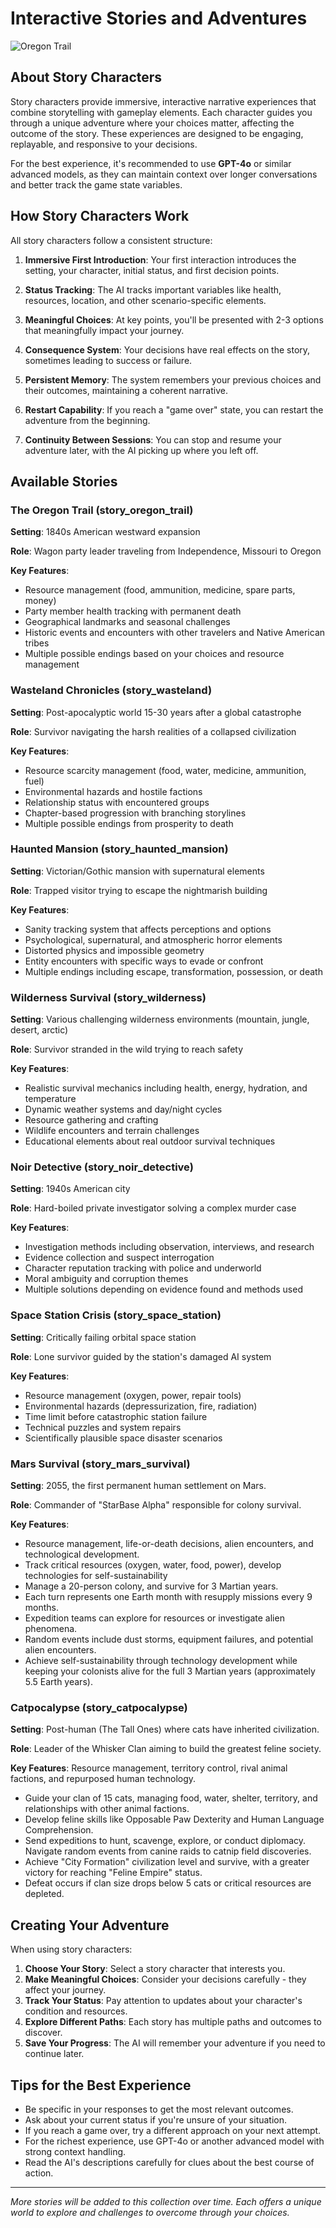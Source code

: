 # Interactive Stories and Adventures

![Oregon Trail](../app/static/images/oregon.jpg)

## About Story Characters

Story characters provide immersive, interactive narrative experiences that combine storytelling with gameplay elements. Each character guides you through a unique adventure where your choices matter, affecting the outcome of the story. These experiences are designed to be engaging, replayable, and responsive to your decisions.

For the best experience, it's recommended to use **GPT-4o** or similar advanced models, as they can maintain context over longer conversations and better track the game state variables.

## How Story Characters Work

All story characters follow a consistent structure:

1. **Immersive First Introduction**: Your first interaction introduces the setting, your character, initial status, and first decision points.

2. **Status Tracking**: The AI tracks important variables like health, resources, location, and other scenario-specific elements.

3. **Meaningful Choices**: At key points, you'll be presented with 2-3 options that meaningfully impact your journey.

4. **Consequence System**: Your decisions have real effects on the story, sometimes leading to success or failure.

5. **Persistent Memory**: The system remembers your previous choices and their outcomes, maintaining a coherent narrative.

6. **Restart Capability**: If you reach a "game over" state, you can restart the adventure from the beginning.

7. **Continuity Between Sessions**: You can stop and resume your adventure later, with the AI picking up where you left off.

## Available Stories

### The Oregon Trail (story_oregon_trail)

**Setting**: 1840s American westward expansion

**Role**: Wagon party leader traveling from Independence, Missouri to Oregon

**Key Features**:

- Resource management (food, ammunition, medicine, spare parts, money)
- Party member health tracking with permanent death
- Geographical landmarks and seasonal challenges
- Historic events and encounters with other travelers and Native American tribes
- Multiple possible endings based on your choices and resource management

### Wasteland Chronicles (story_wasteland)

**Setting**: Post-apocalyptic world 15-30 years after a global catastrophe

**Role**: Survivor navigating the harsh realities of a collapsed civilization

**Key Features**:

- Resource scarcity management (food, water, medicine, ammunition, fuel)
- Environmental hazards and hostile factions
- Relationship status with encountered groups
- Chapter-based progression with branching storylines
- Multiple possible endings from prosperity to death

### Haunted Mansion (story_haunted_mansion)

**Setting**: Victorian/Gothic mansion with supernatural elements

**Role**: Trapped visitor trying to escape the nightmarish building

**Key Features**:

- Sanity tracking system that affects perceptions and options
- Psychological, supernatural, and atmospheric horror elements
- Distorted physics and impossible geometry
- Entity encounters with specific ways to evade or confront
- Multiple endings including escape, transformation, possession, or death

### Wilderness Survival (story_wilderness)

**Setting**: Various challenging wilderness environments (mountain, jungle, desert, arctic)

**Role**: Survivor stranded in the wild trying to reach safety

**Key Features**:

- Realistic survival mechanics including health, energy, hydration, and temperature
- Dynamic weather systems and day/night cycles
- Resource gathering and crafting
- Wildlife encounters and terrain challenges
- Educational elements about real outdoor survival techniques

### Noir Detective (story_noir_detective)

**Setting**: 1940s American city

**Role**: Hard-boiled private investigator solving a complex murder case

**Key Features**:

- Investigation methods including observation, interviews, and research
- Evidence collection and suspect interrogation
- Character reputation tracking with police and underworld
- Moral ambiguity and corruption themes
- Multiple solutions depending on evidence found and methods used

### Space Station Crisis (story_space_station)

**Setting**: Critically failing orbital space station

**Role**: Lone survivor guided by the station's damaged AI system

**Key Features**:

- Resource management (oxygen, power, repair tools)
- Environmental hazards (depressurization, fire, radiation)
- Time limit before catastrophic station failure
- Technical puzzles and system repairs
- Scientifically plausible space disaster scenarios

### Mars Survival (story_mars_survival)

**Setting**: 2055, the first permanent human settlement on Mars.

**Role**: Commander of "StarBase Alpha" responsible for colony survival.

**Key Features**:

- Resource management, life-or-death decisions, alien encounters, and technological development.
- Track critical resources (oxygen, water, food, power), develop technologies for self-sustainability
- Manage a 20-person colony, and survive for 3 Martian years.
- Each turn represents one Earth month with resupply missions every 9 months.
- Expedition teams can explore for resources or investigate alien phenomena.
- Random events include dust storms, equipment failures, and potential alien encounters.
- Achieve self-sustainability through technology development while keeping your colonists alive for the full 3 Martian years (approximately 5.5 Earth years).

### Catpocalypse (story_catpocalypse)

**Setting**: Post-human (The Tall Ones) where cats have inherited civilization.  

**Role**: Leader of the Whisker Clan aiming to build the greatest feline society.  

**Key Features**: Resource management, territory control, rival animal factions, and repurposed human technology.

- Guide your clan of 15 cats, managing food, water, shelter, territory, and relationships with other animal factions.
- Develop feline skills like Opposable Paw Dexterity and Human Language Comprehension.
- Send expeditions to hunt, scavenge, explore, or conduct diplomacy. Navigate random events from canine raids to catnip field discoveries.
- Achieve "City Formation" civilization level and survive, with a greater victory for reaching "Feline Empire" status.
- Defeat occurs if clan size drops below 5 cats or critical resources are depleted.

## Creating Your Adventure

When using story characters:

1. **Choose Your Story**: Select a story character that interests you.
2. **Make Meaningful Choices**: Consider your decisions carefully - they affect your journey.
3. **Track Your Status**: Pay attention to updates about your character's condition and resources.
4. **Explore Different Paths**: Each story has multiple paths and outcomes to discover.
5. **Save Your Progress**: The AI will remember your adventure if you need to continue later.

## Tips for the Best Experience

- Be specific in your responses to get the most relevant outcomes.
- Ask about your current status if you're unsure of your situation.
- If you reach a game over, try a different approach on your next attempt.
- For the richest experience, use GPT-4o or another advanced model with strong context handling.
- Read the AI's descriptions carefully for clues about the best course of action.

---

*More stories will be added to this collection over time. Each offers a unique world to explore and challenges to overcome through your choices.*